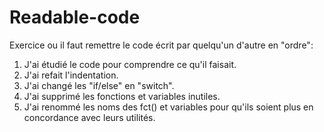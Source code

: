 # Readable-code #

Exercice ou il faut remettre le code écrit par quelqu'un d'autre en "ordre":
1. J'ai étudié le code pour comprendre ce qu'il faisait.
2. J'ai refait l'indentation.
3. J'ai changé les "if/else" en "switch".
4. J'ai supprimé les fonctions et variables inutiles.
5. J'ai renommé les noms des fct() et variables pour qu'ils soient plus en concordance avec leurs utilités.

